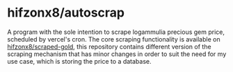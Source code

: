 # hifzonx8/autoscrap
A program with the sole intention to scrape logammulia precious gem price, scheduled by vercel's cron. The core scraping functionality is available on [hifzonx8/scraped-gold](https://github.com/hifzonx8/scraped-gold),
this repository contains different version of the scraping mechanism that has minor changes in order to suit the need for my use case, which is storing the price to a database.
